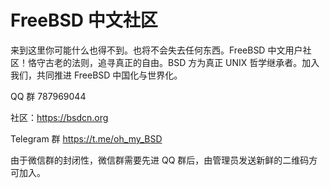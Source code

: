 # FreeBSD 中文社区

来到这里你可能什么也得不到。也将不会失去任何东西。FreeBSD 中文用户社区！恪守古老的法则，追寻真正的自由。BSD 方为真正 UNIX 哲学继承者。加入我们，共同推进 FreeBSD 中国化与世界化。   
   
QQ 群 787969044
  
社区：<https://bsdcn.org>
  
Telegram 群 <https://t.me/oh_my_BSD>

由于微信群的封闭性，微信群需要先进 QQ 群后，由管理员发送新鲜的二维码方可加入。
